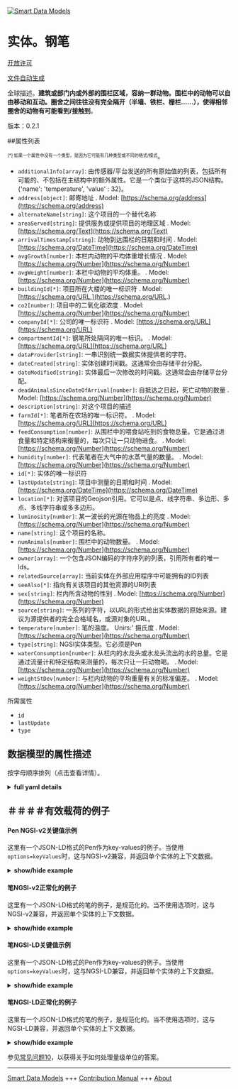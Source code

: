 <!-- 10-Header -->  
[![Smart Data Models](https://smartdatamodels.org/wp-content/uploads/2022/01/SmartDataModels_logo.png "Logo")](https://smartdatamodels.org)  
实体。钢笔  
=====<!-- /10-Header -->  
<!-- 15-License -->  
[开放许可](https://github.com/smart-data-models//dataModel.Agrifood/blob/master/Pen/LICENSE.md)  
[文件自动生成](https://docs.google.com/presentation/d/e/2PACX-1vTs-Ng5dIAwkg91oTTUdt8ua7woBXhPnwavZ0FxgR8BsAI_Ek3C5q97Nd94HS8KhP-r_quD4H0fgyt3/pub?start=false&loop=false&delayms=3000#slide=id.gb715ace035_0_60)  
<!-- /15-License -->  
<!-- 20-Description -->  
全球描述。**建筑或部门内或外部的围栏区域，容纳一群动物。围栏中的动物可以自由移动和互动。圈舍之间往往没有完全隔开（半墙、铁栏、栅栏......），使得相邻圈舍的动物有可能看到/接触到**。  
版本：0.2.1  
<!-- /20-Description -->  
<!-- 30-PropertiesList -->  

##属性列表  

<sup><sub>[*] 如果一个属性中没有一个类型，是因为它可能有几种类型或不同的格式/模式</sub></sup>。  
- `additionalInfo[array]`: 由传感器/平台发送的所有原始值的列表，包括所有可能的、不包括在主结构中的额外属性。它是一个类似于这样的JSON结构。{'name': 'temperature', 'value' : 32}。  - `address[object]`: 邮寄地址  . Model: [https://schema.org/address](https://schema.org/address)- `alternateName[string]`: 这个项目的一个替代名称  - `areaServed[string]`: 提供服务或提供项目的地理区域  . Model: [https://schema.org/Text](https://schema.org/Text)- `arrivalTimestamp[string]`: 动物到达围栏的日期和时间  . Model: [https://schema.org/DateTime](https://schema.org/DateTime)- `avgGrowth[number]`: 本栏内动物的平均体重增长情况  . Model: [https://schema.org/Number](https://schema.org/Number)- `avgWeight[number]`: 本栏中动物的平均体重。  . Model: [https://schema.org/Number](https://schema.org/Number)- `buildingId[*]`: 项目所在大楼的唯一标识符  . Model: [https://schema.org/URL.](https://schema.org/URL.)- `co2[number]`: 项目中的二氧化碳浓度  . Model: [https://schema.org/Number](https://schema.org/Number)- `companyId[*]`: 公司的唯一标识符  . Model: [https://schema.org/URL](https://schema.org/URL)- `compartmentId[*]`: 钢笔所处隔间的唯一标识。  . Model: [https://schema.org/URL](https://schema.org/URL)- `dataProvider[string]`: 一串识别统一数据实体提供者的字符。  - `dateCreated[string]`: 实体创建时间戳。这通常会由存储平台分配。  - `dateModified[string]`: 实体最后一次修改的时间戳。这通常会由存储平台分配。  - `deadAnimalsSinceDateOfArrival[number]`: 自抵达之日起，死亡动物的数量  . Model: [https://schema.org/Number](https://schema.org/Number)- `description[string]`: 对这个项目的描述  - `farmId[*]`: 笔者所在农场的唯一标识符。  . Model: [https://schema.org/URL](https://schema.org/URL)- `feedConsumption[number]`: 从围栏中的喂食站吃到的食物总量。它是通过进食量和特定结构来衡量的，每次只让一只动物进食。  . Model: [https://schema.org/Number](https://schema.org/Number)- `humidity[number]`: 代表笔者在大气中的水蒸气量的数量。  . Model: [https://schema.org/Number](https://schema.org/Number)- `id[*]`: 实体的唯一标识符  - `lastUpdate[string]`: 项目中测量的日期和时间  . Model: [https://schema.org/DateTime](https://schema.org/DateTime)- `location[*]`: 对该项目的Geojson引用。它可以是点、线字符串、多边形、多点、多线字符串或多多边形。  - `luminosity[number]`: 某一波长的光源在物品上的亮度  . Model: [https://schema.org/Number](https://schema.org/Number)- `name[string]`: 这个项目的名称。  - `numAnimals[number]`: 围栏中的动物数量。  . Model: [https://schema.org/Number](https://schema.org/Number)- `owner[array]`: 一个包含JSON编码的字符序列的列表，引用所有者的唯一Ids。  - `relatedSource[array]`: 当前实体在外部应用程序中可能拥有的ID列表  - `seeAlso[*]`: 指向有关该项目的其他资源的URI列表  - `sex[string]`: 栏内所含动物的性别  . Model: [https://schema.org/Number](https://schema.org/Number)- `source[string]`: 一系列的字符，以URL的形式给出实体数据的原始来源。建议为源提供者的完全合格域名，或源对象的URL。  - `temperature[number]`: 笔的温度。  Unirs:' 摄氏度  . Model: [https://schema.org/Number](https://schema.org/Number)- `type[string]`: NGSI实体类型。它必须是Pen  - `waterConsumption[number]`: 从栏内的水龙头或水龙头流出的水的总量。它是通过流量计和特定结构来测量的，每次只让一只动物喝。  . Model: [https://schema.org/Number](https://schema.org/Number)- `weightStDev[number]`: 与栏内动物的平均重量有关的标准偏差。  . Model: [https://schema.org/Number](https://schema.org/Number)<!-- /30-PropertiesList -->  
<!-- 35-RequiredProperties -->  
所需属性  
- `id`  - `lastUpdate`  - `type`  <!-- /35-RequiredProperties -->  
<!-- 40-RequiredProperties -->  
<!-- /40-RequiredProperties -->  
<!-- 50-DataModelHeader -->  
## 数据模型的属性描述  
按字母顺序排列（点击查看详情）。  
<!-- /50-DataModelHeader -->  
<!-- 60-ModelYaml -->  
<details><summary><strong>full yaml details</strong></summary>    
```yaml  
Pen:    
  description: 'Fenced area in a building or department or outside housing a group of animals. Animals in a pen can move and interact freely. Pens are often not completely separated from each other (half walls, iron bars, fences,…), making it possible that animals from neighbouring pens can see/touch'    
  properties:    
    additionalInfo:    
      description: 'list of all the raw values sent by the sensor/platform with all the possible extra properties that are not included in the main structure. It is a JSON structure similar to this: {''name'': ''temperature'', ''value'' : 32}'    
      items:    
        properties:    
          name:    
            type: string    
          value:    
            anyOf:    
              - type: string    
              - type: number    
              - type: boolean    
        type: object    
      type: array    
      x-ngsi:    
        type: Property    
    address:    
      description: 'The mailing address'    
      properties:    
        addressCountry:    
          description: 'Property. The country. For example, Spain. Model:''https://schema.org/addressCountry'''    
          type: string    
        addressLocality:    
          description: 'Property. The locality in which the street address is, and which is in the region. Model:''https://schema.org/addressLocality'''    
          type: string    
        addressRegion:    
          description: 'Property. The region in which the locality is, and which is in the country. Model:''https://schema.org/addressRegion'''    
          type: string    
        postOfficeBoxNumber:    
          description: 'Property. The post office box number for PO box addresses. For example, 03578. Model:''https://schema.org/postOfficeBoxNumber'''    
          type: string    
        postalCode:    
          description: 'Property. The postal code. For example, 24004. Model:''https://schema.org/https://schema.org/postalCode'''    
          type: string    
        streetAddress:    
          description: 'Property. The street address. Model:''https://schema.org/streetAddress'''    
          type: string    
      type: object    
      x-ngsi:    
        model: https://schema.org/address    
        type: Property    
    alternateName:    
      description: 'An alternative name for this item'    
      type: string    
      x-ngsi:    
        type: Property    
    areaServed:    
      description: 'The geographic area where a service or offered item is provided'    
      type: string    
      x-ngsi:    
        model: https://schema.org/Text    
        type: Property    
    arrivalTimestamp:    
      description: 'Date and Time for the arrival of animals to the Pen'    
      format: date-time    
      type: string    
      x-ngsi:    
        model: https://schema.org/DateTime    
        type: Property    
    avgGrowth:    
      description: 'The average growth in weight of the animal in this pen'    
      minimum: 0    
      type: number    
      x-ngsi:    
        model: https://schema.org/Number    
        type: Property    
    avgWeight:    
      description: 'The average weight of the animal in this Pen. '    
      minimum: 0    
      type: number    
      x-ngsi:    
        model: https://schema.org/Number    
        type: Property    
        units: Kg    
    buildingId:    
      anyOf:    
        - description: 'Property. Identifier with format of any NGSI entity'    
          maxLength: 256    
          minLength: 1    
          pattern: ^[\w\-\.\{\}\$\+\*\[\]`|~^@!,:\\]+$    
          type: string    
        - description: 'Property. Identifier format of any NGSI entity.'    
          format: uri    
          type: string    
      description: 'Unique identifier of the Building the item is located in'    
      x-ngsi:    
        model: https://schema.org/URL.    
        type: Relationship    
    co2:    
      description: 'The CO2 concentration in the item'    
      minimum: 0    
      type: number    
      x-ngsi:    
        model: https://schema.org/Number    
        type: Property    
    companyId:    
      anyOf:    
        - description: 'Property. Identifier format of any NGSI entity'    
          maxLength: 256    
          minLength: 1    
          pattern: ^[\w\-\.\{\}\$\+\*\[\]`|~^@!,:\\]+$    
          type: string    
        - description: 'Property. Identifier format of any NGSI entity'    
          format: uri    
          type: string    
      description: 'Unique identifier of a company'    
      x-ngsi:    
        model: https://schema.org/URL    
        type: Relationship    
    compartmentId:    
      anyOf:    
        - description: 'Property. Identifier format of any NGSI entity'    
          maxLength: 256    
          minLength: 1    
          pattern: ^[\w\-\.\{\}\$\+\*\[\]`|~^@!,:\\]+$    
          type: string    
        - description: 'Property. Identifier format of any NGSI entity'    
          format: uri    
          type: string    
      description: 'Unique identifier of the Compartment the Pen is located in.'    
      x-ngsi:    
        model: https://schema.org/URL    
        type: Relationship    
    dataProvider:    
      description: 'A sequence of characters identifying the provider of the harmonised data entity.'    
      type: string    
      x-ngsi:    
        type: Property    
    dateCreated:    
      description: 'Entity creation timestamp. This will usually be allocated by the storage platform.'    
      format: date-time    
      type: string    
      x-ngsi:    
        type: Property    
    dateModified:    
      description: 'Timestamp of the last modification of the entity. This will usually be allocated by the storage platform.'    
      format: date-time    
      type: string    
      x-ngsi:    
        type: Property    
    deadAnimalsSinceDateOfArrival:    
      description: 'Number of dead animals since the date of arrival'    
      minimum: 0    
      type: number    
      x-ngsi:    
        model: https://schema.org/Number    
        type: Property    
    description:    
      description: 'A description of this item'    
      type: string    
      x-ngsi:    
        type: Property    
    farmId:    
      anyOf:    
        - description: 'Property. Identifier format of any NGSI entity'    
          maxLength: 256    
          minLength: 1    
          pattern: ^[\w\-\.\{\}\$\+\*\[\]`|~^@!,:\\]+$    
          type: string    
        - description: 'Property. Identifier format of any NGSI entity'    
          format: uri    
          type: string    
      description: 'Unique identifier of the Farm the Pen is located in.'    
      x-ngsi:    
        model: https://schema.org/URL    
        type: Relationship    
    feedConsumption:    
      description: 'The total amount of food that has been eaten from the feeding station(s) in the pen.It is measured through feed intakes and specific structure to let only one animal at a time to eat'    
      minimum: 0    
      type: number    
      x-ngsi:    
        model: https://schema.org/Number    
        type: Property    
        units: Kg    
    humidity:    
      description: 'Quantity representing the amount of water vapour in the atmosphere in the pen. '    
      maximum: 1    
      minimum: 0    
      type: number    
      x-ngsi:    
        model: https://schema.org/Number    
        type: Property    
    id:    
      anyOf: &pen_-_properties_-_owner_-_items_-_anyof    
        - description: 'Property. Identifier format of any NGSI entity'    
          maxLength: 256    
          minLength: 1    
          pattern: ^[\w\-\.\{\}\$\+\*\[\]`|~^@!,:\\]+$    
          type: string    
        - description: 'Property. Identifier format of any NGSI entity'    
          format: uri    
          type: string    
      description: 'Unique identifier of the entity'    
      x-ngsi:    
        type: Property    
    lastUpdate:    
      description: 'Date and time at which the measurements in the item were taken'    
      format: date-time    
      type: string    
      x-ngsi:    
        model: https://schema.org/DateTime    
        type: Property    
        units: Seconds    
    location:    
      description: 'Geojson reference to the item. It can be Point, LineString, Polygon, MultiPoint, MultiLineString or MultiPolygon'    
      oneOf:    
        - description: 'GeoProperty. Geojson reference to the item. Point'    
          properties:    
            bbox:    
              items:    
                type: number    
              minItems: 4    
              type: array    
            coordinates:    
              items:    
                type: number    
              minItems: 2    
              type: array    
            type:    
              enum:    
                - Point    
              type: string    
          required:    
            - type    
            - coordinates    
          title: 'GeoJSON Point'    
          type: object    
        - description: 'GeoProperty. Geojson reference to the item. LineString'    
          properties:    
            bbox:    
              items:    
                type: number    
              minItems: 4    
              type: array    
            coordinates:    
              items:    
                items:    
                  type: number    
                minItems: 2    
                type: array    
              minItems: 2    
              type: array    
            type:    
              enum:    
                - LineString    
              type: string    
          required:    
            - type    
            - coordinates    
          title: 'GeoJSON LineString'    
          type: object    
        - description: 'GeoProperty. Geojson reference to the item. Polygon'    
          properties:    
            bbox:    
              items:    
                type: number    
              minItems: 4    
              type: array    
            coordinates:    
              items:    
                items:    
                  items:    
                    type: number    
                  minItems: 2    
                  type: array    
                minItems: 4    
                type: array    
              type: array    
            type:    
              enum:    
                - Polygon    
              type: string    
          required:    
            - type    
            - coordinates    
          title: 'GeoJSON Polygon'    
          type: object    
        - description: 'GeoProperty. Geojson reference to the item. MultiPoint'    
          properties:    
            bbox:    
              items:    
                type: number    
              minItems: 4    
              type: array    
            coordinates:    
              items:    
                items:    
                  type: number    
                minItems: 2    
                type: array    
              type: array    
            type:    
              enum:    
                - MultiPoint    
              type: string    
          required:    
            - type    
            - coordinates    
          title: 'GeoJSON MultiPoint'    
          type: object    
        - description: 'GeoProperty. Geojson reference to the item. MultiLineString'    
          properties:    
            bbox:    
              items:    
                type: number    
              minItems: 4    
              type: array    
            coordinates:    
              items:    
                items:    
                  items:    
                    type: number    
                  minItems: 2    
                  type: array    
                minItems: 2    
                type: array    
              type: array    
            type:    
              enum:    
                - MultiLineString    
              type: string    
          required:    
            - type    
            - coordinates    
          title: 'GeoJSON MultiLineString'    
          type: object    
        - description: 'GeoProperty. Geojson reference to the item. MultiLineString'    
          properties:    
            bbox:    
              items:    
                type: number    
              minItems: 4    
              type: array    
            coordinates:    
              items:    
                items:    
                  items:    
                    items:    
                      type: number    
                    minItems: 2    
                    type: array    
                  minItems: 4    
                  type: array    
                type: array    
              type: array    
            type:    
              enum:    
                - MultiPolygon    
              type: string    
          required:    
            - type    
            - coordinates    
          title: 'GeoJSON MultiPolygon'    
          type: object    
      x-ngsi:    
        type: GeoProperty    
    luminosity:    
      description: 'The brightness of a light source of a certain wavelength at the item'    
      minimum: 0    
      type: number    
      x-ngsi:    
        model: https://schema.org/Number    
        type: Property    
        units: LUX    
    name:    
      description: 'The name of this item.'    
      type: string    
      x-ngsi:    
        type: Property    
    numAnimals:    
      description: 'Number of animals contained in the Pen.'    
      minimum: 0    
      type: number    
      x-ngsi:    
        model: https://schema.org/Number    
        type: Property    
    owner:    
      description: 'A List containing a JSON encoded sequence of characters referencing the unique Ids of the owner(s)'    
      items:    
        anyOf: *pen_-_properties_-_owner_-_items_-_anyof    
        description: 'Property. Unique identifier of the entity'    
      type: array    
      x-ngsi:    
        type: Property    
    relatedSource:    
      description: 'List of IDs the current entity may have in external applications'    
      items:    
        - type: object    
          values:    
            application:    
              anyOf: *pen_-_properties_-_owner_-_items_-_anyof    
              description: 'Property. Unique identifier of the entity'    
            applicationEntityId:    
              type: string    
      type: array    
      x-ngsi:    
        type: Property    
    seeAlso:    
      description: 'list of uri pointing to additional resources about the item'    
      oneOf:    
        - items:    
            format: uri    
            type: string    
          minItems: 1    
          type: array    
        - format: uri    
          type: string    
      x-ngsi:    
        type: Property    
    sex:    
      description: 'The sex of the animals contained in the pen'    
      enum:    
        - M    
        - F    
        - unknown    
        - ""    
      type: string    
      x-ngsi:    
        model: https://schema.org/Number    
        type: Property    
    source:    
      description: 'A sequence of characters giving the original source of the entity data as a URL. Recommended to be the fully qualified domain name of the source provider, or the URL to the source object.'    
      type: string    
      x-ngsi:    
        type: Property    
    temperature:    
      description: 'Temperature of the Pen.  Unirs:'' Celsius degree'''    
      type: number    
      x-ngsi:    
        model: https://schema.org/Number    
        type: Property    
    type:    
      description: 'NGSI Entity type. it has to be Pen'    
      enum:    
        - Pen    
      type: string    
      x-ngsi:    
        type: Property    
    waterConsumption:    
      description: 'The total amount of water that came out from the tap or taps in the pen. It is measured through flowmeters and specific structure to let only one animal at a time drink.'    
      minimum: 0    
      type: number    
      x-ngsi:    
        model: https://schema.org/Number    
        type: Property    
    weightStDev:    
      description: 'The standard deviation associated to the average weight of the animals contained in the Pen.'    
      type: number    
      x-ngsi:    
        model: https://schema.org/Number    
        type: Property    
  required:    
    - id    
    - type    
    - lastUpdate    
  type: object    
  x-derived-from: ""    
  x-disclaimer: 'Redistribution and use in source and binary forms, with or without modification, are permitted  provided that the license conditions are met. Copyleft (c) 2021 Contributors to Smart Data Models Program'    
  x-license-url: https://github.com/smart-data-models/dataModel.Agrifood/blob/master/Pen/LICENSE.md    
  x-model-schema: https://smart-data-models.github.io/dataModel.Agrifood/Pen/schema.json    
  x-model-tags: ""    
  x-version: 0.2.1    
```  
</details>    
<!-- /60-ModelYaml -->  
<!-- 70-MiddleNotes -->  
<!-- /70-MiddleNotes -->  
<!-- 80-Examples -->  
## ＃＃＃＃有效载荷的例子  
#### Pen NGSI-v2关键值示例  
这里有一个JSON-LD格式的Pen作为key-values的例子。当使用`options=keyValues`时，这与NGSI-v2兼容，并返回单个实体的上下文数据。  
<details><summary><strong>show/hide example</strong></summary>    
```json  
{  
  "id": "e24b1aa9-d9bf-4f50-8583-3d51ade41588",  
  "type": "Pen",  
  "additionalInfo": [  
    {  
      "name": "Farm1FeedTray",  
      "value": 1  
    },  
    {  
      "name": "Farm1DepartmentId",  
      "value": "43"  
    },  
    {  
      "name": "Farm1ValveId",  
      "value": "69"  
    },  
    {  
      "name": "Farm1PenId",  
      "value": "1"  
    },  
    {  
      "name": "Farm1BuildingId",  
      "value": "2"  
    }  
  ],  
  "buildingId": "5ee3dbc8-343b-40a7-ac04-dec67215ff98",  
  "companyId": "4579b77f-31c1-44ef-b200-9a2407cc82e9",  
  "compartmentId": "ab8680c6-3e82-40fb-8577-f6a0ab717586",  
  "empty": false,  
  "farmId": "3b6473e3-fdc9-4646-b1cf-d41e3af58eff",  
  "lastUpdate": "2020-04-12T20:44:55",  
  "sex": "",  
  "temperature": 25  
}  
```  
</details>  
#### 笔NGSI-v2正常化的例子  
这里有一个JSON-LD格式的笔的例子，是规范化的。当不使用选项时，这与NGSI-v2兼容，并返回单个实体的上下文数据。  
<details><summary><strong>show/hide example</strong></summary>    
```json  
{  
  "id": "e24b1aa9-d9bf-4f50-8583-3d51ade41588",  
  "type": "pen",  
  "additionalInfo": {  
    "type": "array",  
    "value": [  
      {  
        "name": "Farm1FeedTray",  
        "value": 1  
      },  
      {  
        "name": "Farm1DepartmentId",  
        "value": "43"  
      },  
      {  
        "name": "Farm1ValveId",  
        "value": "69"  
      },  
      {  
        "name": "Farm1PenId",  
        "value": "1"  
      },  
      {  
        "name": "Farm1BuildingId",  
        "value": "2"  
      }  
    ]  
  },  
  "buildingId": {  
    "type": "string",  
    "value": "5ee3dbc8-343b-40a7-ac04-dec67215ff98"  
  },  
  "companyId": {  
    "type": "string",  
    "value": "4579b77f-31c1-44ef-b200-9a2407cc82e9"  
  },  
  "compartmentId": {  
    "type": "string",  
    "value": "ab8680c6-3e82-40fb-8577-f6a0ab717586"  
  },  
  "empty": {  
    "type": "boolean",  
    "value": "false"  
  },  
  "farmId": {  
    "type": "string",  
    "value": "3b6473e3-fdc9-4646-b1cf-d41e3af58eff"  
  },  
  "lastUpdate": {  
    "type": "string",  
    "value": "2020-04-12T20:44:55"  
  },  
  "sex": {  
    "type": "string",  
    "value": ""  
  },  
  "temperature": {  
    "type": "number",  
    "value": 25  
  }  
}  
```  
</details>  
#### 笔NGSI-LD关键值示例  
这里有一个JSON-LD格式的Pen作为key-values的例子。当使用`options=keyValues`时，这与NGSI-LD兼容，并返回单个实体的上下文数据。  
<details><summary><strong>show/hide example</strong></summary>    
```json  
{  
    "id": "e24b1aa9-d9bf-4f50-8583-3d51ade41588",  
    "type": "Pen",  
    "additionalInfo": [  
        {  
            "name": "Farm1FeedTray",  
            "value": 1  
        },  
        {  
            "name": "Farm1DepartmentId",  
            "value": "43"  
        },  
        {  
            "name": "Farm1ValveId",  
            "value": "69"  
        },  
        {  
            "name": "Farm1PenId",  
            "value": "1"  
        },  
        {  
            "name": "Farm1BuildingId",  
            "value": "2"  
        }  
    ],  
    "buildingId": "5ee3dbc8-343b-40a7-ac04-dec67215ff98",  
    "companyId": "4579b77f-31c1-44ef-b200-9a2407cc82e9",  
    "compartmentId": "ab8680c6-3e82-40fb-8577-f6a0ab717586",  
    "empty": false,  
    "farmId": "3b6473e3-fdc9-4646-b1cf-d41e3af58eff",  
    "lastUpdate": "2020-04-12T20:44:55",  
    "sex": "",  
    "temperature": 25,  
    "@context": [  
        "https://smart-data-models.github.io/data-models/context.jsonld",  
        "https://raw.githubusercontent.com/smart-data-models/dataModel.Agrifood/master/context.jsonld"  
    ]  
}  
```  
</details>  
#### 笔NGSI-LD正常化的例子  
这里有一个JSON-LD格式的笔的例子，是规范化的。当不使用选项时，这与NGSI-LD兼容，并返回单个实体的上下文数据。  
<details><summary><strong>show/hide example</strong></summary>    
```json  
{  
    "id": "e24b1aa9-d9bf-4f50-8583-3d51ade41588",  
    "type": "Pen",  
    "additionalInfo": {  
        "type": "array",  
        "value": [  
            {  
                "name": "Farm1FeedTray",  
                "value": 1  
            },  
            {  
                "name": "Farm1DepartmentId",  
                "value": "43"  
            },  
            {  
                "name": "Farm1ValveId",  
                "value": "69"  
            },  
            {  
                "name": "Farm1PenId",  
                "value": "1"  
            },  
            {  
                "name": "Farm1BuildingId",  
                "value": "2"  
            }  
        ]  
    },  
    "buildingId": {  
        "type": "string",  
        "value": "5ee3dbc8-343b-40a7-ac04-dec67215ff98"  
    },  
    "companyId": {  
        "type": "string",  
        "value": "4579b77f-31c1-44ef-b200-9a2407cc82e9"  
    },  
    "compartmentId": {  
        "type": "string",  
        "value": "ab8680c6-3e82-40fb-8577-f6a0ab717586"  
    },  
    "empty": {  
        "type": "boolean",  
        "value": "false"  
    },  
    "farmId": {  
        "type": "string",  
        "value": "3b6473e3-fdc9-4646-b1cf-d41e3af58eff"  
    },  
    "lastUpdate": {  
        "type": "string",  
        "value": "2020-04-12T20:44:55"  
    },  
    "sex": {  
        "type": "string",  
        "value": ""  
    },  
    "temperature": {  
        "type": "number",  
        "value": 25  
    },  
    "@context": [  
        "https://smart-data-models.github.io/data-models/context.jsonld",  
        "https://raw.githubusercontent.com/smart-data-models/dataModel.Agrifood/master/context.jsonld"  
    ]  
}  
```  
</details><!-- /80-Examples -->  
<!-- 90-FooterNotes -->  
<!-- /90-FooterNotes -->  
<!-- 95-Units -->  
参见[常见问题10](https://smartdatamodels.org/index.php/faqs/)，以获得关于如何处理量级单位的答案。  
<!-- /95-Units -->  
<!-- 97-LastFooter -->  
---  
[Smart Data Models](https://smartdatamodels.org) +++ [Contribution Manual](https://bit.ly/contribution_manual) +++ [About](https://bit.ly/Introduction_SDM)<!-- /97-LastFooter -->  
